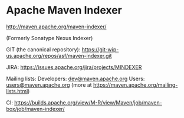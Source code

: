 Apache Maven Indexer
====================

http://maven.apache.org/maven-indexer/

(Formerly Sonatype Nexus Indexer)

GIT (the canonical repository):
https://git-wip-us.apache.org/repos/asf/maven-indexer.git

JIRA:
https://issues.apache.org/jira/projects/MINDEXER

Mailing lists:
Developers: dev@maven.apache.org
Users: users@maven.apache.org
(more at https://maven.apache.org/mailing-lists.html)

CI:
https://builds.apache.org/view/M-R/view/Maven/job/maven-box/job/maven-indexer/
